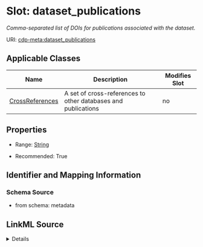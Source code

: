 

# Slot: dataset_publications


_Comma-separated list of DOIs for publications associated with the dataset._



URI: [cdp-meta:dataset_publications](metadatadataset_publications)



<!-- no inheritance hierarchy -->





## Applicable Classes

| Name | Description | Modifies Slot |
| --- | --- | --- |
| [CrossReferences](CrossReferences.md) | A set of cross-references to other databases and publications |  no  |







## Properties

* Range: [String](String.md)

* Recommended: True





## Identifier and Mapping Information







### Schema Source


* from schema: metadata




## LinkML Source

<details>
```yaml
name: dataset_publications
description: Comma-separated list of DOIs for publications associated with the dataset.
from_schema: metadata
rank: 1000
alias: dataset_publications
owner: CrossReferences
domain_of:
- CrossReferences
range: string
recommended: true
inlined: true
inlined_as_list: true

```
</details>